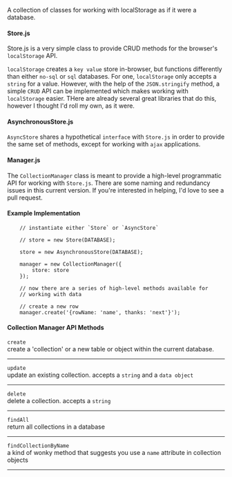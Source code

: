 A collection of classes for working with localStorage as if it were a database.  

#### Store.js

Store.js is a very simple class to provide CRUD methods for the browser's `localStorage` API.  

`localStorage` creates a `key value` store in-browser, but functions differently than either `no-sql` or `sql` databases.  For one, `localStorage` only accepts a `string` for a value.  However, with the help of the `JSON.stringify` method,  a simple `CRUD` API can be implemented which makes working with `localStorage` easier.  THere are already several great libraries that do this, however I thought I'd roll my own, as it were.

#### AsynchronousStore.js
`AsyncStore` shares a hypothetical `interface` with `Store.js` in order to provide the same set of methods, except for working with `ajax` applications.  

#### Manager.js
The `CollectionManager` class is meant to provide a high-level programmatic API for working with `Store.js`.  There are some naming and redundancy issues in this current version.  If you're interested in helping, I'd love to see a pull request. 

#### Example Implementation

```
    // instantiate either `Store` or `AsyncStore`

    // store = new Store(DATABASE);

    store = new AsynchronousStore(DATABASE);

    manager = new CollectionManager({
        store: store
    });

    // now there are a series of high-level methods available for 
    // working with data

    // create a new row
    manager.create('{rowName: 'name', thanks: 'next'}');

```

#### Collection Manager API Methods

`create`  
create a 'collection' or a new table or object within the current database.

---
`update`  
update an existing collection. accepts a `string` and a `data object`

---
`delete`  
delete a collection. accepts a `string`

---
`findAll`  
return all collections in a database

---
`findCollectionByName`  
a kind of wonky method that suggests you use a `name` attribute in collection objects

---

